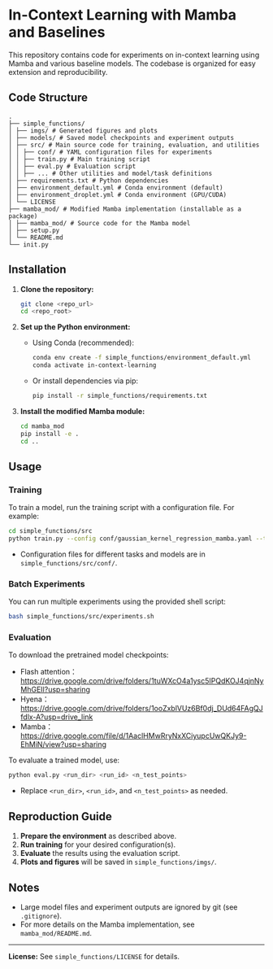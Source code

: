 # In-Context Learning with Mamba and Baselines

This repository contains code for experiments on in-context learning using Mamba and various baseline models. The codebase is organized for easy extension and reproducibility.

## Code Structure
```
.
├── simple_functions/
│ ├── imgs/ # Generated figures and plots
│ ├── models/ # Saved model checkpoints and experiment outputs
│ ├── src/ # Main source code for training, evaluation, and utilities
│ │ ├── conf/ # YAML configuration files for experiments
│ │ ├── train.py # Main training script
│ │ ├── eval.py # Evaluation script
│ │ ├── ... # Other utilities and model/task definitions
│ ├── requirements.txt # Python dependencies
│ ├── environment_default.yml # Conda environment (default)
│ ├── environment_droplet.yml # Conda environment (GPU/CUDA)
│ └── LICENSE
├── mamba_mod/ # Modified Mamba implementation (installable as a package)
│ ├── mamba_mod/ # Source code for the Mamba model
│ ├── setup.py
│ └── README.md
└── init.py
```

## Installation

1. **Clone the repository:**
   ```bash
   git clone <repo_url>
   cd <repo_root>
   ```

2. **Set up the Python environment:**
   - Using Conda (recommended):
     ```bash
     conda env create -f simple_functions/environment_default.yml
     conda activate in-context-learning
     ```
   - Or install dependencies via pip:
     ```bash
     pip install -r simple_functions/requirements.txt
     ```

3. **Install the modified Mamba module:**
   ```bash
   cd mamba_mod
   pip install -e .
   cd ..
   ```

## Usage

### Training

To train a model, run the training script with a configuration file. For example:
```bash
cd simple_functions/src
python train.py --config conf/gaussian_kernel_regression_mamba.yaml --training.seed 1
```
- Configuration files for different tasks and models are in `simple_functions/src/conf/`.

### Batch Experiments

You can run multiple experiments using the provided shell script:
```bash
bash simple_functions/src/experiments.sh
```

### Evaluation

To download the pretrained model checkpoints:
- Flash attention：https://drive.google.com/drive/folders/1tuWXcO4a1ysc5IPQdKOJ4qjnNyMhGEIl?usp=sharing
- Hyena：https://drive.google.com/drive/folders/1ooZxblVUz6Bf0dj_DUd64FAgQJfdlx-A?usp=drive_link
- Mamba：https://drive.google.com/file/d/1AaclHMwRryNxXCiyupcUwQKJy9-EhMiN/view?usp=sharing

To evaluate a trained model, use:
```bash
python eval.py <run_dir> <run_id> <n_test_points>
```
- Replace `<run_dir>`, `<run_id>`, and `<n_test_points>` as needed.

## Reproduction Guide

1. **Prepare the environment** as described above.
2. **Run training** for your desired configuration(s).
3. **Evaluate** the results using the evaluation script.
4. **Plots and figures** will be saved in `simple_functions/imgs/`.

## Notes

- Large model files and experiment outputs are ignored by git (see `.gitignore`).
- For more details on the Mamba implementation, see `mamba_mod/README.md`.

---

**License:** See `simple_functions/LICENSE` for details.
